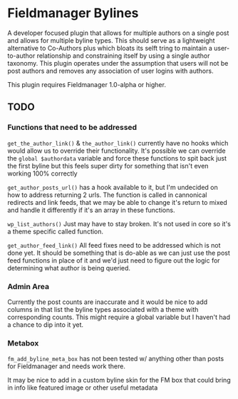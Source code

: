 # Fieldmanager Bylines

A developer focused plugin that allows for multiple authors on a single post and allows for multiple byline types.  This should serve as a lightweight alternative to Co-Authors plus which bloats its selft tring to maintain a user-to-author relationship and constraining itself by using a single author taxonomy.  This plugin operates under the assumption that users will not be post authors and removes any association of user logins with authors.

This plugin requires Fieldmanager 1.0-alpha or higher.

## TODO

### Functions that need to be addressed

`get_the_author_link()` & `the_author_link()` currently have no hooks which would allow us to override their functionality.  It's possible we can override the `global $authordata` variable and force these functions to spit back just the first byline but this feels super dirty for something that isn't even working 100% correctly

`get_author_posts_url()` has a hook available to it, but I'm undecided on how to address returning 2 urls.  The function is called in cannonical redirects and link feeds, that we may be able to change it's return to mixed and handle it differently if it's an array in these functions.

`wp_list_authors()` Just may have to stay broken.  It's not used in core so it's a theme specific called function.

`get_author_feed_link()` All feed fixes need to be addressed which is not done yet.  It should be something that is do-able as we can just use the post feed functions in place of it and we'd just need to figure out the logic for determining what author is being queried.

### Admin Area

Currently the post counts are inaccurate and it would be nice to add columns in that list the byline types associated with a theme with corresponding counts.  This might require a global variable but I haven't had a chance to dip into it yet.

### Metabox

`fm_add_byline_meta_box` has not been tested w/ anything other than posts for Fieldmanager and needs work there.

It may be nice to add in a custom byline skin for the FM box that could bring in info like featured image or other useful metadata